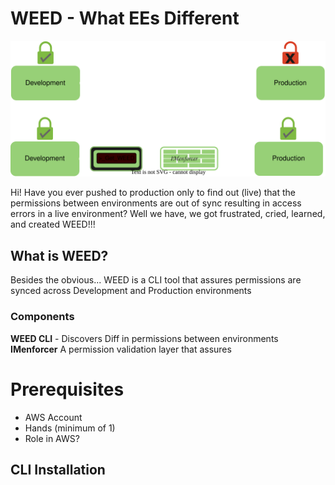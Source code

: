 # WEED - What EEs Different  
![This is an image](docs/WEED.svg)

Hi! Have you ever pushed to production only to find out (live) that the permissions between environments are out of sync resulting in access errors in a live environment? 
Well we have, we got frustrated, cried, learned, and created WEED!!!


## What is WEED?
Besides the obvious... WEED is a CLI tool that assures permissions are synced across Development and Production environments 

### Components 
**WEED CLI**  - Discovers Diff in permissions between environments
**IMenforcer** A permission validation layer that assures 
 

   

# Prerequisites

 - AWS Account 
 - Hands (minimum of 1) 
 - Role in AWS?

## CLI Installation 

